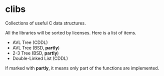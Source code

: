 # clibs

Collections of useful C data structures.

All the libraries will be sorted by licenses. Here is a list of items.

* AVL Tree (CDDL)
* AVL Tree (BSD, **partly**)
* 2-3 Tree (BSD, **partly**)
* Double-Linked List (CDDL)

If marked with **partly**, it means only part of the functions are
implemented. 
